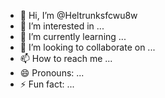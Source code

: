- 👋 Hi, I’m @Heltrunksfcwu8w
- 👀 I’m interested in ...
- 🌱 I’m currently learning ...
- 💞️ I’m looking to collaborate on ...
- 📫 How to reach me ...
- 😄 Pronouns: ...
- ⚡ Fun fact: ...

<!---
Heltrunksfcwu8w/Heltrunksfcwu8w is a ✨ special ✨ repository because its `README.md` (this file) appears on your GitHub profile.
You can click the Preview link to take a look at your changes.
--->
